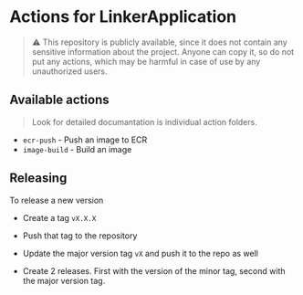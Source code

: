 # Actions for LinkerApplication

> ⚠️ This repository is publicly available, since it does not contain any sensitive information about the project.
> Anyone can copy it, so do not put any actions, which may be harmful in case of use by any unauthorized users.

## Available actions

> Look for detailed documantation is individual action folders.

- `ecr-push` - Push an image to ECR
- `image-build` - Build an image

## Releasing

To release a new version

- Create a tag `vX.X.X`

- Push that tag to the repository

- Update the major version tag `vX` and push it to the repo as well

- Create 2 releases. First with the version of the minor tag, second with the major version tag.
